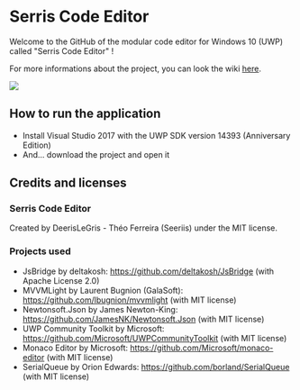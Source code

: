 # Serris Code Editor
Welcome to the GitHub of the modular code editor for Windows 10 (UWP) called "Serris Code Editor" !

For more informations about the project, you can look the wiki [here](https://github.com/Seeris/SerrisCodeEditor/wiki).

![](https://yoshilegris.files.wordpress.com/2017/06/sce_neuillyplaisance.png)

## How to run the application

- Install Visual Studio 2017 with the UWP SDK version 14393 (Anniversary Edition)
- And... download the project and open it

## Credits and licenses

### Serris Code Editor

Created by DeerisLeGris - Théo Ferreira (Seeriis) under the MIT license.

### Projects used

- JsBridge by deltakosh: https://github.com/deltakosh/JsBridge (with Apache License 2.0)
- MVVMLight by Laurent Bugnion (GalaSoft): https://github.com/lbugnion/mvvmlight (with MIT license)
- Newtonsoft.Json by James Newton-King: https://github.com/JamesNK/Newtonsoft.Json (with MIT license)
- UWP Community Toolkit by Microsoft: https://github.com/Microsoft/UWPCommunityToolkit (with MIT license)
- Monaco Editor by Microsoft: https://github.com/Microsoft/monaco-editor (with MIT license)
- SerialQueue by Orion Edwards: https://github.com/borland/SerialQueue (with MIT license)
